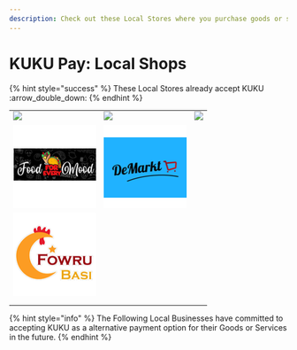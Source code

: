 ```yaml
---
description: Check out these Local Stores where you purchase goods or services with KUKU
---
```


# KUKU Pay: Local Shops

{% hint style="success" %}
These Local Stores already accept KUKU :arrow\_double\_down:
{% endhint %}

|                                                          |                                                       |                                                           |
| -------------------------------------------------------- | ----------------------------------------------------- | --------------------------------------------------------- |
| ![](../../../../.gitbook/assets/ProSol\_HighQuality.jpg) | ![](../../../../.gitbook/assets/M-iT\_LowQuality.png) | ![](../../../../.gitbook/assets/GreenSol\_LowQuality.jpg) |
| ![](<../../../../.gitbook/assets/image (24).png>)        | ![](../../../../.gitbook/assets/demarkt.png)          |                                                           |
| ![](<../../../../.gitbook/assets/image (29).png>)        |                                                       |                                                           |
|                                                          |                                                       |                                                           |
|                                                          |                                                       |                                                           |

{% hint style="info" %}
The Following Local Businesses have committed to accepting KUKU as a alternative payment option for their Goods or Services in the future.
{% endhint %}
